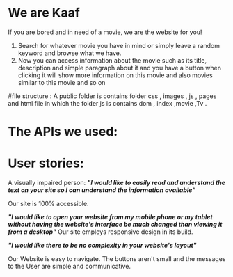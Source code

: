 # We are Kaaf

If you are bored and in need of a movie, we are the website for you!

1. Search for whatever movie you have in mind or simply leave a random keyword and browse what we have.
2. Now you can access information about the movie such as its title, description and simple paragraph about it and you have a button when clicking it will show more information on this movie and also movies similar to this movie and so on

#file structure :
A public folder is contains folder css , images , js , pages and html file in which the folder js is contains dom , index ,movie ,Tv .

# The APIs we used:


# User stories:
A visually impaired person:
***"I would like to easily read and understand the text on your site so I can understand the information available"***

Our site is 100% accessible.

***"I would like to open your website from my mobile phone or my tablet without having the website's interface be much changed than viewing it from a desktop"***
Our site employs responsive design in its build.

***"I would like there to be no complexity in your website's layout"***

Our Website is easy to navigate. The buttons aren't small and the messages to the User are simple and communicative.